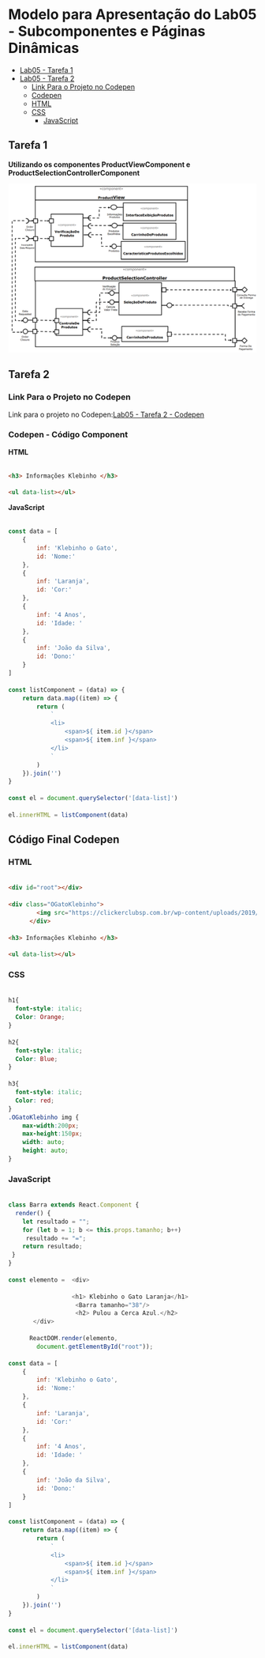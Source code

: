 # Modelo para Apresentação do Lab05 - Subcomponentes e Páginas Dinâmicas

* [Lab05 - Tarefa 1](https://github.com/arupuertas/inf331-componentizacao-e-reuso-de-software/tree/master/lab05#tarefa-1)
* [Lab05 - Tarefa 2](https://github.com/arupuertas/inf331-componentizacao-e-reuso-de-software/tree/master/lab05#tarefa-2)
	* [Link Para o Projeto no Codepen](https://github.com/arupuertas/inf331-componentizacao-e-reuso-de-software/tree/master/lab05#codepen---c%C3%B3digo-component)
	* [Codepen](https://github.com/arupuertas/inf331-componentizacao-e-reuso-de-software/tree/master/lab05#codepen---c%C3%B3digo-component)
	* [HTML](https://github.com/arupuertas/inf331-componentizacao-e-reuso-de-software/tree/master/lab05#html)
	* [CSS](https://github.com/arupuertas/inf331-componentizacao-e-reuso-de-software/tree/master/lab05#css)
        * [JavaScript](https://github.com/arupuertas/inf331-componentizacao-e-reuso-de-software/tree/master/lab05#javascript)


## Tarefa 1

**Utilizando os componentes ProductViewComponent e ProductSelectionControllerComponent**

[![Lab05 - Tarefa 1 img](https://github.com/arupuertas/inf331-componentizacao-e-reuso-de-software/blob/master/lab05/images/Diagrama%20Lab05%20-%20Tarefa%201.PNG)](https://github.com/arupuertas/inf331-componentizacao-e-reuso-de-software/blob/master/lab05/images/Diagrama%20Lab05%20-%20Tarefa%201.PNG)

## Tarefa 2

### Link Para o Projeto no Codepen

Link para o projeto no Codepen:[Lab05 - Tarefa 2 - Codepen](https://codepen.io/arupuertas/pen/JjXrGGe)

### Codepen - Código Component

**HTML**

~~~html

<h3> Informações Klebinho </h3>

<ul data-list></ul>

~~~

**JavaScript**

~~~javascript

const data = [
    {
        inf: 'Klebinho o Gato',
        id: 'Nome:'
    },
    {
        inf: 'Laranja',
        id: 'Cor:'
    },
    {
        inf: '4 Anos',
        id: 'Idade: '
    },
    {
        inf: 'João da Silva',
        id: 'Dono:'
    }
]

const listComponent = (data) => {
    return data.map((item) => {
        return (
            `
            <li>
                <span>${ item.id }</span>
                <span>${ item.inf }</span>
            </li>
            `
        )
    }).join('')
}

const el = document.querySelector('[data-list]')

el.innerHTML = listComponent(data)

~~~

## Código Final Codepen

### HTML

~~~html

<div id="root"></div>

<div class="OGatoKlebinho">
        <img src="https://clickerclubsp.com.br/wp-content/uploads/2019/03/gatos-fuga-comportamento-animal.jpg" alt="">
      </div>

<h3> Informações Klebinho </h3>

<ul data-list></ul>

~~~

### CSS

~~~css

h1{
  font-style: italic;
  Color: Orange;
}

h2{
  font-style: italic;
  Color: Blue;
}

h3{
  font-style: italic;
  Color: red;
}
.OGatoKlebinho img {
    max-width:200px;
    max-height:150px;
    width: auto;
    height: auto;
}

~~~

### JavaScript

~~~javascript

class Barra extends React.Component {
  render() {
    let resultado = "";
    for (let b = 1; b <= this.props.tamanho; b++)
     resultado += "=";
    return resultado;
 }
}

const elemento =  <div>
        
                  <h1> Klebinho o Gato Laranja</h1>
                   <Barra tamanho="38"/>
                   <h2> Pulou a Cerca Azul.</h2>
       </div>

      ReactDOM.render(elemento, 
        document.getElementById("root"));

const data = [
    {
        inf: 'Klebinho o Gato',
        id: 'Nome:'
    },
    {
        inf: 'Laranja',
        id: 'Cor:'
    },
    {
        inf: '4 Anos',
        id: 'Idade: '
    },
    {
        inf: 'João da Silva',
        id: 'Dono:'
    }
]

const listComponent = (data) => {
    return data.map((item) => {
        return (
            `
            <li>
                <span>${ item.id }</span>
                <span>${ item.inf }</span>
            </li>
            `
        )
    }).join('')
}

const el = document.querySelector('[data-list]')

el.innerHTML = listComponent(data)

~~~

